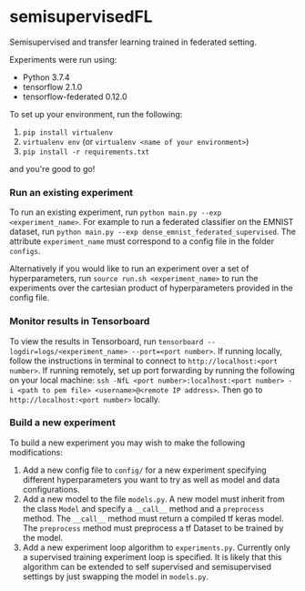 # semisupervisedFL
Semisupervised and transfer learning trained in federated setting.

Experiments were run using:
* Python 3.7.4
* tensorflow 2.1.0
* tensorflow-federated 0.12.0

To set up your environment, run the following:
1. `pip install virtualenv`
2. `virtualenv env` (or `virtualenv <name of your environment>`)
3. `pip install -r requirements.txt` 

and you're good to go!

### Run an existing experiment
To run an existing experiment, run `python main.py --exp <experiment_name>`. For example to run a federated classifier on the EMNIST dataset, run `python main.py --exp dense_emnist_federated_supervised`. The attribute `experiment_name` must correspond to a config file in the folder `configs`. 

Alternatively if you would like to run an experiment over a set of hyperparameters, run `source run.sh <experiment_name>` to run the experiments over the cartesian product of hyperparameters provided in the config file.

### Monitor results in Tensorboard
To view the results in Tensorboard, run `tensorboard --logdir=logs/<experiment_name> --port=<port number>`. If running locally, follow the instructions in terminal to connect to `http://localhost:<port number>`. If running remotely, set up port forwarding by running the following on your local machine: `ssh -NfL <port number>:localhost:<port number> -i <path to pem file> <username>@<remote IP address>`. Then go to `http://localhost:<port number>` locally.

### Build a new experiment
To build a new experiment you may wish to make the following modifications:
1. Add a new config file to `config/` for a new experiment specifying different hyperparameters you want to try as well as model and data configurations.
2. Add a new model to the file `models.py`. A new model must inherit from the class `Model` and specify a `__call__` method and a `preprocess` method. The `__call__` method must return a compiled tf keras model. The `preprocess` method must preprocess a tf Dataset to be trained by the model.
3. Add a new experiment loop algorithm to `experiments.py`. Currently only a supervised training experiment loop is specified. It is likely that this algorithm can be extended to self supervised and semisupervised settings by just swapping the model in `models.py`.
